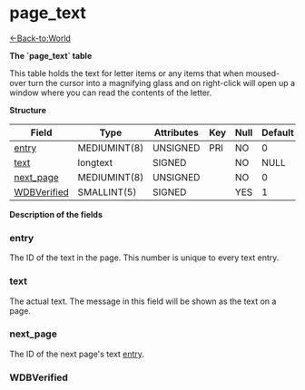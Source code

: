 # page\_text

[<-Back-to:World](database-world.md)

**The \`page\_text\` table**

This table holds the text for letter items or any items that when moused-over turn the cursor into a magnifying glass and on right-click will open up a window where you can read the contents of the letter.

**Structure**

| Field            | Type         | Attributes | Key | Null | Default | Extra | Comment |
|------------------|--------------|------------|-----|------|---------|-------|---------|
| [entry][1]       | MEDIUMINT(8) | UNSIGNED   | PRI | NO   | 0       |       |         |
| [text][2]        | longtext     | SIGNED     |     | NO   | NULL    |       |         |
| [next_page][3]   | MEDIUMINT(8) | UNSIGNED   |     | NO   | 0       |       |         |
| [WDBVerified][4] | SMALLINT(5)  | SIGNED     |     | YES  | 1       |       |         |

[1]: #entry
[2]: #text
[3]: #next_page
[4]: #wdbverified

**Description of the fields**

### entry

The ID of the text in the page. This number is unique to every text entry.

### text

The actual text. The message in this field will be shown as the text on a page.

### next\_page

The ID of the next page's text [entry](#page_text-entry).

### WDBVerified
